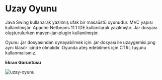 # Uzay Oyunu

Java Swing kullanarak yazılmış ufak bir masaüstü oyunudur. MVC yapısı kullanılmıştır. Apache Netbeans 11.1 IDE kullanılarak yazılmıştır. Jar dosyası oluşturulurken maven-jar-plugin kullanılmıştır.

Oyunu .jar dosyasından oynayabilmek için .jar dosyası ile uzaygemisi.png aynı klasör içinde olmalıdır. Oyunda ateş edebilmek için CTRL tuşunu kullanmalısınız.

**Ekran Görüntüsü**

![uzay-oyunu](https://github.com/mertkolgu/uzay-oyunu/blob/master/screenshots/uzay-oyunu.png)
